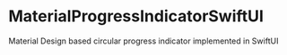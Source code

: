 # MaterialProgressIndicatorSwiftUI
Material Design based circular progress indicator implemented in SwiftUI
